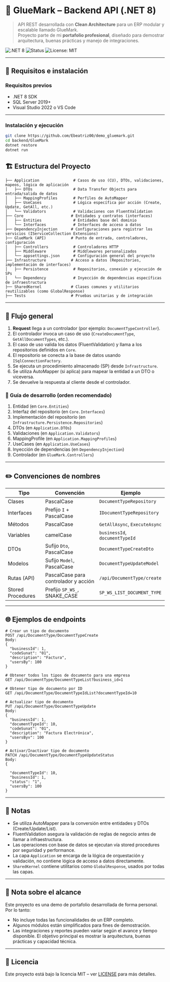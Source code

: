 # 📘 GlueMark – Backend API (.NET 8)

> API REST desarrollada con **Clean Architecture** para un ERP modular y escalable llamado GlueMark.  
> Proyecto parte de mi **portafolio profesional**, diseñado para demostrar arquitectura, buenas prácticas y manejo de integraciones.

![.NET 8](https://img.shields.io/badge/.NET-8.0-blue)
![Status](https://img.shields.io/badge/status-WIP-orange)
![License: MIT](https://img.shields.io/badge/License-MIT-yellow)

---
## 🚀 Requisitos e instalación

### Requisitos previos
- .NET 8 SDK
- SQL Server 2019+
- Visual Studio 2022 o VS Code

---

### Instalación y ejecución
```bash
git clone https://github.com/Ebeatriz00/demo_gluemark.git
cd backend/GlueMark
dotnet restore
dotnet run
```
## 🏗️ Estructura del Proyecto
```
├── Application               # Casos de uso (CU), DTOs, validaciones, mapeos, lógica de aplicación
│   ├── DTOs                  # Data Transfer Objects para entrada/salida de datos
│   ├── MappingProfiles       # Perfiles de AutoMapper
│   ├── UseCases              # Lógica específica por acción (Create, Update, GetAll, etc.)
│   └── Validators            # Validaciones con FluentValidation
├── Core                     # Entidades y contratos (interfaces)
│   ├── Entities              # Entidades base del dominio
│   └── Interfaces            # Interfaces de acceso a datos
├── DependencyInjection      # Configuraciones para registrar los servicios (IServiceCollection Extensions)
├── GlueMark (API)           # Punto de entrada, controladores, configuración
│   ├── Controllers           # Controladores HTTP
│   ├── Middleware            # Middlewares personalizados
│   └── appsettings.json      # Configuración general del proyecto
├── Infrastructure           # Acceso a datos (Repositories, implementación de interfaces)
│   ├── Persistence           # Repositorios, conexión y ejecución de SPs
│   └── Dependency            # Inyección de dependencias específicas de infraestructura
├── SharedKernel             # Clases comunes y utilitarios reutilizables (como GlobalResponse)
├── Tests                    # Pruebas unitarias y de integración
```

---

## 🔄 Flujo general

1. **Request** llega a un controlador (por ejemplo: `DocumentTypeController`).
2. El controlador invoca un caso de uso (`CreateDocumentType`, `GetAllDocumentTypes`, etc.).
3. El caso de uso valida los datos (FluentValidation) y llama a los repositorios definidos en `Core`.
4. El repositorio se conecta a la base de datos usando `ISqlConnectionFactory`.
5. Se ejecuta un procedimiento almacenado (SP) desde `Infrastructure`.
6. Se utiliza AutoMapper (si aplica) para mapear la entidad a un DTO o viceversa.
7. Se devuelve la respuesta al cliente desde el controlador.

### 🧱 Guía de desarrollo (orden recomendado)

1. Entidad (en `Core.Entities`)
2. Interfaz del repositorio (en `Core.Interfaces`)
3. Implementación del repositorio (en `Infrastructure.Persistence.Repositories`)
4. DTOs (en `Application.DTOs`)
5. Validaciones (en `Application.Validators`)
6. MappingProfile (en `Application.MappingProfiles`)
7. UseCases (en `Application.UseCases`)
8. Inyección de dependencias (en `DependencyInjection`)
9. Controlador (en `GlueMark.Controllers`)

---

## ✏️ Convenciones de nombres

| Tipo              | Convención                             | Ejemplo                        |
| ----------------- | -------------------------------------- | ------------------------------ |
| Clases            | PascalCase                             | `DocumentTypeRepository`       |
| Interfaces        | Prefijo `I` + PascalCase               | `IDocumentTypeRepository`      |
| Métodos           | PascalCase                             | `GetAllAsync`, `ExecuteAsync`  |
| Variables         | camelCase                              | `businessId`, `documentTypeId` |
| DTOs              | Sufijo `Dto`, PascalCase               | `DocumentTypeCreateDto`        |
| Modelos           | Sufijo `Model`, PascalCase             | `DocumentTypeUpdateModel`      |
| Rutas (API)       | PascalCase para controlador y acción | `/api/DocumentType/create`     |
| Stored Procedures | Prefijo `SP_WS_`, SNAKE_CASE           | `SP_WS_LIST_DOCUMENT_TYPE`     |

---

## 🌐 Ejemplos de endpoints

```http
# Crear un tipo de documento
POST /api/DocumentType/DocumentTypeCreate
Body:
{
  "businessId": 1,
  "codeSunat": "01",
  "description": "Factura",
  "usersBy": 100
}

# Obtener todos los tipos de documento para una empresa
GET /api/DocumentType/DocumentTypeList?business_id=1

# Obtener tipo de documento por ID
GET /api/DocumentType/DocumentTypeIdList?documentTypeId=10

# Actualizar tipo de documento
PUT /api/DocumentType/DocumentTypeUpdate
Body:
{
  "businessId": 1,
  "documentTypeId": 10,
  "codeSunat": "01",
  "description": "Factura Electrónica",
  "usersByv": 100
}

# Activar/Inactivar tipo de documento
PATCH /api/DocumentType/DocumentTypeUpdateStatus
Body:
{

  "documentTypeId": 10,
  "businessId": 1,
  "status": "1",
  "usersBy": 100
}
```

---

## 📌 Notas

- Se utiliza AutoMapper para la conversión entre entidades y DTOs (Create/Update/List).
- FluentValidation asegura la validación de reglas de negocio antes de llamar a infraestructura.
- Las operaciones con base de datos se ejecutan vía stored procedures por seguridad y performance.
- La capa `Application` se encarga de la lógica de orquestación y validación, no contiene lógica de acceso a datos directamente.
- `SharedKernel` contiene utilitarios como `GlobalResponse`, usados por todas las capas.

---
## 📌  Nota sobre el alcance

Este proyecto es una demo de portafolio desarrollada de forma personal.
Por lo tanto:

- No incluye todas las funcionalidades de un ERP completo.
- Algunos módulos están simplificados para fines de demostración.
- Las integraciones y reportes pueden variar según el avance y tiempo disponible.
El objetivo principal es mostrar la arquitectura, buenas prácticas y capacidad técnica.

---
## 📄 Licencia

Este proyecto está bajo la licencia MIT – ver [LICENSE](LICENSE) para más detalles.
